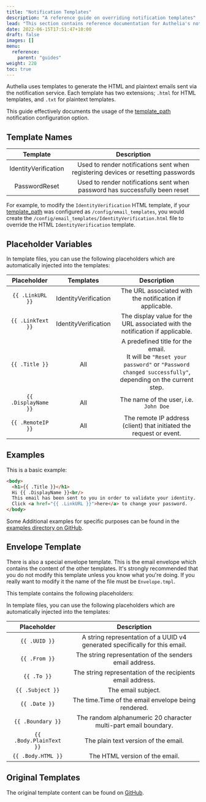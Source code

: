 ```yaml
---
title: "Notification Templates"
description: "A reference guide on overriding notification templates"
lead: "This section contains reference documentation for Authelia's notification templates."
date: 2022-06-15T17:51:47+10:00
draft: false
images: []
menu:
  reference:
    parent: "guides"
weight: 220
toc: true
---
```


Authelia uses templates to generate the HTML and plaintext emails sent via the notification service. Each template has
two extensions; `.html` for HTML templates, and `.txt` for plaintext templates.

This guide effectively documents the usage of the
[template_path](../../configuration/notifications/introduction.md#template_path) notification configuration option.

## Template Names

|       Template       |                                    Description                                    |
|:--------------------:|:---------------------------------------------------------------------------------:|
| IdentityVerification | Used to render notifications sent when registering devices or resetting passwords |
|    PasswordReset     |    Used to render notifications sent when password has successfully been reset    |

For example, to modify the `IdentityVerification` HTML template, if your
[template_path](../../configuration/notifications/introduction.md#template_path) was configured as
`/config/email_templates`, you would create the `/config/email_templates/IdentityVerification.html` file to override the
HTML `IdentityVerification` template.

## Placeholder Variables

In template files, you can use the following placeholders which are automatically injected into the templates:

|     Placeholder      |      Templates       |                                                                  Description                                                                   |
|:--------------------:|:--------------------:|:----------------------------------------------------------------------------------------------------------------------------------------------:|
|   `{{ .LinkURL }}`   | IdentityVerification |                                            The URL associated with the notification if applicable.                                             |
|  `{{ .LinkText }}`   | IdentityVerification |                                 The display value for the URL associated with the notification if applicable.                                  |
|    `{{ .Title }}`    |         All          | A predefined title for the email. <br> It will be `"Reset your password"` or `"Password changed successfully"`, depending on the current step. |
| `{{ .DisplayName }}` |         All          |                                                     The name of the user, i.e. `John Doe`                                                      |
|  `{{ .RemoteIP }}`   |         All          |                                      The remote IP address (client) that initiated the request or event.                                       |

## Examples

This is a basic example:

```html
<body>
  <h1>{{ .Title }}</h1>
  Hi {{ .DisplayName }}<br/>
  This email has been sent to you in order to validate your identity.
  Click <a href="{{ .LinkURL }}">here</a> to change your password.
</body>
```

Some Additional examples for specific purposes can be found in the
[examples directory on GitHub](https://github.com/authelia/authelia/tree/master/examples/templates/notifications).

## Envelope Template

There is also a special envelope template. This is the email envelope which contains the content of the other templates.
It's strongly recommended that you do not modify this template unless you know what you're doing. If you really want to
modify it the name of the file must be `Envelope.tmpl`.

This template contains the following placeholders:

In template files, you can use the following placeholders which are automatically injected into the templates:

|       Placeholder       |                                 Description                                 |
|:-----------------------:|:---------------------------------------------------------------------------:|
|      `{{ .UUID }}`      | A string representation of a UUID v4 generated specifically for this email. |
|      `{{ .From }}`      |           The string representation of the senders email address.           |
|       `{{ .To }}`       |         The string representation of the recipients email address.          |
|    `{{ .Subject }}`     |                             The email subject.                              |
|      `{{ .Date }}`      |             The time.Time of the email envelope being rendered.             |
|    `{{ .Boundary }}`    |       The random alphanumeric 20 character multi-part email boundary.       |
| `{{ .Body.PlainText }}` |                    The plain text version of the email.                     |
|   `{{ .Body.HTML }}`    |                       The HTML version of the email.                        |

## Original Templates

The original template content can be found on
[GitHub](https://github.com/authelia/authelia/tree/master/internal/templates/src/notification).
